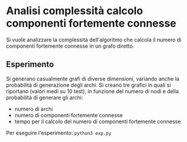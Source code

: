 # Analisi complessità calcolo componenti fortemente connesse
Si vuole analizzare la complessità dell'algoritmo che calcola il numero di componenti fortemente connesse in un grafo diretto.

## Esperimento
Si generano casualmente grafi di diverse dimensioni, variando anche la probabilità di generazione degli archi. Si creano tre grafici in quali si riportano (valori medi su 10 test), in funzione del numero di nodi e della probabilità di generare gli archi:

+ numero di archi
+ numero di componenti fortemente connesse
+ tempo per il calcolo del numero di componenti fortemente connesse

Per eseguire l'esperimento:
`python3 exp.py`